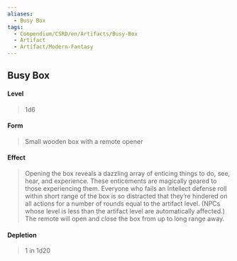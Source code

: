 ```yaml
---
aliases:
  - Busy Box
tags:
  - Compendium/CSRD/en/Artifacts/Busy-Box
  - Artifact
  - Artifact/Modern-Fantasy
---
```

  
    
## Busy Box  
#### Level   
>1d6  
#### Form  
> Small wooden box with a remote opener   
#### Effect  
> Opening the box reveals a dazzling array of enticing things to do, see, hear, and experience. These enticements are magically geared to those experiencing them. Everyone who fails an Intellect defense roll within short range of the box is so distracted that they’re hindered on all actions for a number of rounds equal to the artifact level. (NPCs whose level is less than the artifact level are automatically affected.) The remote will open and close the box from up to long range away.   
#### Depletion   
>1 in 1d20  
  
